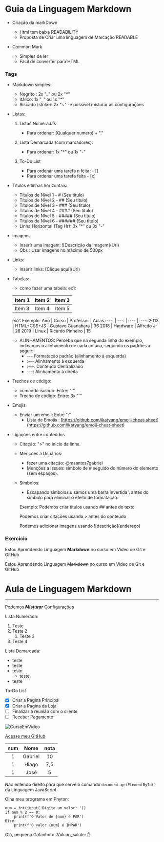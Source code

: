 # Guia da Linguagem Markdown

- Criação da markDown

  - Html tem baixa READABILITY
  - Proposta de Criar uma linguagem de Marcação READABLE

- Common Mark
  - Simples de ler
  - Fácil de converter para HTML

### Tags

- Markdown simples:

  - Negrito : 2x "_" ou 2x "*"
  - Itálico: 1x "_" ou 1x "*"
  - Riscado (strike): 2x "~"
    -é possível misturar as configurações

- Listas:

  1. Listas Numeradas

     - Para ordenar: (Qualquer numero) + "."

  2. Lista Demarcada (com marcadores):

     - Para ordenar: 1x "*" ou 1x "-"

  3. To-Do List
     - Para ordenar uma tarefa n feita: - []
     - Para ordenar uma tarefa feita - [x]

- Títulos e linhas horizontais:

  - Títulos de Nível 1 - # (Seu titulo)
  - Títulos de Nível 2 - ## (Seu titulo)
  - Títulos de Nível 3 - ### (Seu titulo)
  - Títulos de Nível 4 - #### (Seu titulo)
  - Títulos de Nível 5 - ##### (Seu titulo)
  - Títulos de Nível 6 - ###### (Seu titulo)
  - Linha Horizontal (Tag Hr): 3x "*" ou 3x "-"

- Imagens:

  - Inserir uma imagem: \![Descrição da imagem]\(Url)
  - Obs : Usar imagens no máximo de 500px

- Links:
  - Inserir links: \[Clique aqui](Url)

- Tabelas:
    - como fazer uma tabela:
   ex1:

    Item 1 | Item 2 | Item 3
    :---|:---:|---:
    Item 3 | Item 4 | Item 5|
    
    ex2:
    Exemplo:
    Ano | Curso | Professor | Aulas
    :---: | ---: | :--- | :---:
    2013 | HTML+CSS+JS | Gustavo Guanabara | 36
    2018 | Hardware | Alfredo Jr | 28
    2019 | Linux | Ricardo Pinheiro | 15

    - ALINHAMENTOS: Perceba que na segunda linha do exemplo,
    indicamos o alinhamento de cada coluna, seguindo os padrões a
    seguir:
        * --- Formatação padrão (alinhamento à esquerda)
        * :--- Alinhamento à esquerda
        * :---: Conteúdo Centralizado
        * ---: Alinhamento à direita

- Trechos de código:
    - comando isolado: Entre: "`"
    - Trecho de código: Entre: 3x "`"

- Emojis
    - Enviar um emoji: Entre ":"
        - Lista de Emojis : \[https://github.com/ikatyang/emoji-cheat-sheet](https://github.com/ikatyang/emoji-cheat-sheet)

*   Ligações entre conteúdos
    - Citação: ">" no inicio da linha.
 
    - Menções a Usuários:
        - fazer uma citação: @msantos7gabriel
       - Menções a Issues: símbolo de # seguido do número do elemento (sem espaços).

    - Símbolos:
        - Escapando símbolos:u samos uma barra invertida \ antes do símbolo para eliminar o efeito de formatação.

        Exemplo:
        Podemos criar títulos usando \## antes do texto

        Podemos criar citações usando \> antes do conteúdo
        
        Podemos adicionar imagens usando \!\[descrição]\(endereço)


### Exercício

Estou Aprendendo Linguagem **Markdown** no curso em Video de Git e GitHub

Estou Aprendendo Linguagem ~~Markdown~~ no curso em Video de Git e GitHub

# Aula de Linguagem Markdown

---

Podemos _**Misturar**_ Configurações

Lista Numerada:

1. Teste
1. Teste 2
   1. Teste 3
1. Teste 4

Lista Demarcada:

- teste
- teste
- teste
  - teste
- teste

To-Do List

- [x] Criar a Pagina Principal
- [x] Criar a Pagina da Loja
- [ ] Finalizar a reunião com o cliente
- [ ] Receber Pagamento

![CursoEmVideo](https://www.cursoemvideo.com/wp-content/uploads/2019/08/cursoemvideo-logo-branca.png)

[Acesse meu GItHub](https://github.com/msantos7gabriel)

num | Nome | nota
:---:|:---:|:---:
1 | Gabriel | 10
1 | Hiago | 7,5
1 | José | 5

Não entendo direito para que serve o comando `document.getElementById()` da Linguagem JavaScript

Olha meu programa em Phyton:

```
num = int(input('Digite um valor: ')) 
if num % 2 == 0:
    print(f'O Valor de {num} é PAR')
Else:
    print(f'O valor {num} é IMPAR')
```

Olá, pequeno Gafanhoto :Vulcan_salute: :hand:
